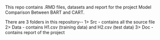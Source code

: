 This repo contains .RMD files, datasets and report for the project Model Comparison Between BART and CART.


There are 3 folders in this repository--
1> Src - contains all the source file
2> Data - contains H1.csv (training data) and H2.csv (test data)
3> Doc - contains report of the project
